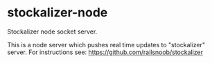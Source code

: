 # stockalizer-node
Stockalizer node socket server.

This is a node server which pushes real time updates to "stockalizer" server. 
For instructions see: 
https://github.com/railsnoob/stockalizer
